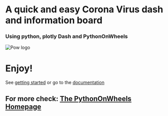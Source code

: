 


# A quick and easy Corona Virus dash and information board

### Using python, plotly Dash and PythonOnWheels

![Pow logo](https://pythononwheels.org/static/upload/corona_virus_1.png)


# Enjoy! 
See [getting started](http://www.pythononwheels.org/article/7de74cc6-8af2-45ac-b619-eea61e4da44f) or go to the [documentation](http://www.pythononwheels.org/article/2160fdfd-fc9f-4380-aeb3-bc13d2c201e0)

## For more check: [The PythonOnWheels Homepage](http://www.pythononwheels.org)


    